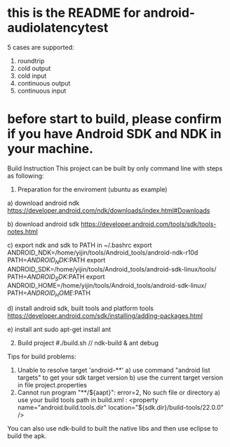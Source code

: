 # this is the README for android-audiolatencytest

5 cases are supported:
1. roundtrip
2. cold output
3. cold input
4. continuous output
5. continuous input

# before start to build, please confirm if you have Android SDK and NDK in your machine.
Build Instruction
This project can be built by only command line with steps as following:
1. Preparation for the enviroment (ubuntu as example)

  a) download android ndk
      https://developer.android.com/ndk/downloads/index.html#Downloads

  b) download android sdk
      https://developer.android.com/tools/sdk/tools-notes.html

  c) export ndk and sdk to PATH in ~/.bashrc
      export ANDROID_NDK=/home/yijin/tools/Android_tools/android-ndk-r10d
      PATH=$ANDROID_NDK:$PATH
      export ANDROID_SDK=/home/yijin/tools/Android_tools/android-sdk-linux/tools/
      PATH=$ANDROID_SDK:$PATH
      export ANDROID_HOME=/home/yijin/tools/Android_tools/android-sdk-linux/
      PATH=$ANDROID_HOME:$PATH

  d) install android sdk, built tools and platform tools
      https://developer.android.com/sdk/installing/adding-packages.html

  e) install ant
      sudo apt-get install ant


2. Build project
  #./build.sh   // ndk-build & ant debug

Tips for build problems:
1. Unable to resolve target 'android-**'
    a) use command "android list targets" to get your sdk target version
    b) use the current target version in file project.properties
2.  Cannot run program "**/${aapt}": error=2, No such file or directory
    a) use your build tools path in build.xml   : <property name="android.build.tools.dir" location="${sdk.dir}/build-tools/22.0.0" />


You can also use ndk-build to built the native libs and then use eclipse to build the apk.
